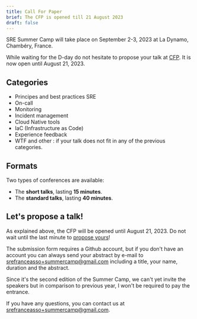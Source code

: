 ```yaml
---
title: Call For Paper
brief: The CFP is opened till 21 August 2023
draft: false
---
```

SRE Summer Camp will take place on September 2-3, 2023 at La Dynamo, Chambéry, France.

While waiting for the D-day do not hesitate to propose your talk at [CFP](https://github.com/sre-france/meetups/issues/new?assignees=&labels=sre-summercamp&template=new-proposal-sre-summercamp.yml). It is now open until August 21, 2023.


## Categories

* Principes and best practices SRE
* On-call
* Monitoring
* Incident management
* Cloud Native tools
* IaC (Infrastructure as Code)
* Experience feedback
* WTF and other : if your talk does not fit in any of the previous categories.


## Formats

Two types of conferences are available:

- The **short talks**, lasting **15 minutes**.
- The **standard talks**, lasting **40 minutes**.


## Let's propose a talk!

As explained above, the CFP will be opened until August 21, 2023. Do not wait until the last minute to [propose yours](https://github.com/sre-france/meetups/issues/new?assignees=&labels=sre-summercamp&template=new-proposal-sre-summercamp.yml)!

The submission form requires a Github account, but if you don't have an account you can always send your abstract by e-mail to srefranceasso+summercamp@gmail.com including a title, your name, duration and the abstract.

Since it's the second edition of the Summer Camp, we can't yet invite the speakers but in comparison to previous year, I won't be required to pay the entrance.

If you have any questions, you can contact us at srefranceasso+summercamp@gmail.com.
